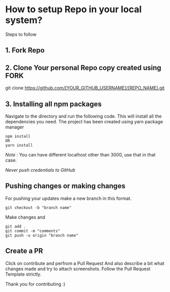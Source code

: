 # How to setup Repo in your local system?

Steps to follow

## 1. Fork Repo

## 2. Clone Your personal Repo copy created using FORK

git clone https://github.com/[YOUR_GITHUB_USERNAME]/[REPO_NAME].git

## 3. Installing all npm packages

Navigate to the directory and run the following code. This will install all the dependencies you need.
The project has been created using yarn package manager

```
npm install
OR
yarn install
```

_Note_ : You can have different localhost other than 3000, use that in that case.

_Never push credentials to GitHub_

## Pushing changes or making changes

For pushing your updates make a new branch in this format.

```
git checkout -b "branch name"
```
Make changes and

```
git add .
git commit -m "comments"
git push -u origin "branch name"
```

## Create a PR

Click on contribute and perfrom a Pull Request
And also describe a bit what changes made and try to attach screenshots.
Follow the Pull Request Template strictly.

Thank you for contributing :)
